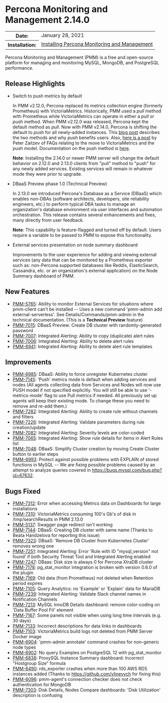 # Percona Monitoring and Management 2.14.0

<table class="docutils field-list" frame="void" rules="none">
  <colgroup>
    <col class="field-name">
    <col class="field-body">
  </colgroup>
  <tbody valign="top">
    <tr class="field-odd field">
      <th class="field-name">Date:</th>
      <td class="field-body">January 28, 2021</td>
    </tr>
    <tr class="field-even field">
      <th class="field-name">Installation:</th>
      <td class="field-body">
        <a class="reference external" href="https://www.percona.com/software/pmm/quickstart">Installing Percona Monitoring and Management</a></td>
    </tr>
  </tbody>
</table>

Percona Monitoring and Management (PMM) is a free and open-source platform for managing and monitoring MySQL, MongoDB, and PostgreSQL performance.

## Release Highlights

- Switch to push metrics by default

    In PMM v2.12.0, Percona replaced its metrics collection engine (formerly Prometheus) with VictoriaMetrics. Historically, PMM used a *pull* method with Prometheus while VictoriaMetrics can operate in either a *pull* or *push* method. When PMM v2.12.0 was released, Percona kept the default method as *pull*. Now with PMM v2.14.0, Percona is shifting the default to *push* for all newly-added instances. This [blog post](https://www.percona.com/blog/2020/12/01/foiled-by-the-firewall-a-tale-of-transition-from-prometheus-to-victoriametrics/) describes the two methods and why *push* benefits users. Also, [here is a post](https://www.percona.com/blog/2020/12/16/percona-monitoring-and-management-migration-from-prometheus-to-victoriametrics-faq/) by Peter Zaitzev of FAQs relating to the move to VictoriaMetrics and the push model. Documentation on the push method is [here](https://www.percona.com/doc/percona-monitoring-and-management/2.x/details/victoria-metrics.html).

    **Note**: Installing the 2.14.0 or newer PMM server will change the default behavior on 2.12.0 and 2.13.0 clients from "pull" method to "push" for any newly added services. Existing services will remain in whatever mode they were prior to upgrade. 

- DBaaS Preview phase 1.0 (Technical  Preview)

    In 2.13.0 we introduced Percona's Database as a Service (DBaaS) which enables non-DBAs (software architects, developers, site reliability engineers, etc.) to perform typical DBA tasks to manage an organization's database environment via user interfaces and automation orchestration.  This release contains several enhancements and fixes, many directly from user feedback.  

    **Note**: This capability is feature-flagged and turned off by default. Users require a variable to be passed to PMM to expose this functionality.

- External services presentation on node summary dashboard

    Improvements to the user experience for adding and viewing external services (any data that can be monitored by a Prometheus exporter such as: non-Percona supported databases like Reddis, ElasticSearch, Cassandra, etc. or an organization's external application) on the Node Summary dashboard of PMM.


## New Features

* [PMM-5765](https://jira.percona.com/browse/PMM-5765): Ability to monitor External Services for situations where pmm-client can't be installed -- Uses a new command 'pmm-admin add external-serverless'. See Details/Commands/pmm-admin in the technical documentation. (This is a **Technical Preview** feature)
* [PMM-7015](https://jira.percona.com/browse/PMM-7015): DBaaS Preview: Create DB cluster with randomly-generated password
* [PMM-7007](https://jira.percona.com/browse/PMM-7007): Integrated Alerting: Ability to copy (duplicate) alert rules
* [PMM-7006](https://jira.percona.com/browse/PMM-7006): Integrated Alerting: Ability to delete alert rules
* [PMM-6941](https://jira.percona.com/browse/PMM-6941): Integrated Alerting: Ability to delete alert rule templates



## Improvements

* [PMM-6985](https://jira.percona.com/browse/PMM-6985): DBaaS: Ability to force unregister Kubernetes cluster
* [PMM-7145](https://jira.percona.com/browse/PMM-7145): 'Push' metrics mode is default when adding services and nodes (All agents collecting data from Services and Nodes will now use PUSH model if not specified explicitly. You will still be able to use '-metrics-mode' flag to use Pull metrics if needed. All previously set up agents will keep their existing mode. To change these you need to remove and re-add them.)
* [PMM-7282](https://jira.percona.com/browse/PMM-7282): Integrated Alerting: Ability to create rule without channels and filters
* [PMM-7226](https://jira.percona.com/browse/PMM-7226): Integrated Alerting: Validate parameters during rule creation/update
* [PMM-7082](https://jira.percona.com/browse/PMM-7082): Integrated Alerting: Severity levels are color-coded
* [PMM-7065](https://jira.percona.com/browse/PMM-7065): Integrated Alerting: Show rule details for items in Alert Rules list
* [PMM-7048](https://jira.percona.com/browse/PMM-7048): DBaaS: Simplify Cluster creation by moving Create Cluster button to earlier steps
* [PMM-6993](https://jira.percona.com/browse/PMM-6993): Protect against possible problems with EXPLAIN of stored functions in MySQL -- We are fixing possible problems caused by an attempt to analyze queries covered in <https://bugs.mysql.com/bug.php?id=67632>.



## Bugs Fixed

* [PMM-7312](https://jira.percona.com/browse/PMM-7312): Error when accessing Metrics data on Dashboards for large installations
* [PMM-7310](https://jira.percona.com/browse/PMM-7310): VictoriaMetrics consuming 100's Gb's of disk in /tmp/searchResults in PMM 2.13.0
* [PMM-5137](https://jira.percona.com/browse/PMM-5137): Swagger page redirect isn't working
* [PMM-7144](https://jira.percona.com/browse/PMM-7144): DBaaS: Creating DB cluster with same name (Thanks to Beata Handzelova for reporting this issue)
* [PMM-7323](https://jira.percona.com/browse/PMM-7323): DBaaS: 'Remove DB Cluster from Kubernetes Cluster' removes wrong one
* [PMM-7251](https://jira.percona.com/browse/PMM-7251): Integrated Alerting: Error 'Rule with ID "mysql_version" not found' if both Security Threat Tool and Integrated Alerting enabled
* [PMM-7247](https://jira.percona.com/browse/PMM-7247): DBaas: Disk size is always 0 for Percona XtraDB cluster
* [PMM-7178](https://jira.percona.com/browse/PMM-7178): pg_stat_monitor integration is broken with version 0.6.0 of the plugin
* [PMM-7169](https://jira.percona.com/browse/PMM-7169): Old data (from Prometheus) not deleted when Retention period expires
* [PMM-7105](https://jira.percona.com/browse/PMM-7105): Query Analytics: no 'Example' or 'Explain' data for MariaDB
* [PMM-7239](https://jira.percona.com/browse/PMM-7239): Integrated Alerting: Validate Slack channel names in Notification Channels
* [PMM-7213](https://jira.percona.com/browse/PMM-7213): MySQL InnoDB Details dashboard: remove color-coding on 'Data Buffer Pool Fit' element
* [PMM-7167](https://jira.percona.com/browse/PMM-7167): Some panels not visible when using long time intervals (e.g. 30 days)
* [PMM-7133](https://jira.percona.com/browse/PMM-7133): Incorrect descriptions for data links in dashboards
* [PMM-7103](https://jira.percona.com/browse/PMM-7103): VictoriaMetrics build logs not deleted from PMM Server Docker image
* [PMM-6904](https://jira.percona.com/browse/PMM-6904): 'pmm-admin annotate' command crashes for non-generic node types
* [PMM-6902](https://jira.percona.com/browse/PMM-6902): No query Examples on PostgreSQL 12 with pg_stat_monitor
* [PMM-6838](https://jira.percona.com/browse/PMM-6838): ProxySQL Instance Summary dashboard: Incorrect "Hostgroup Size" formula
* [PMM-6490](https://jira.percona.com/browse/PMM-6490): rds_exporter crashes when more than 100 AWS RDS instances added (Thanks to <https://github.com/vlinevych> for fixing this)
* [PMM-6096](https://jira.percona.com/browse/PMM-6096): pmm-agent's connection checker does not check authentication for MongoDB
* [PMM-7303](https://jira.percona.com/browse/PMM-7303): Disk Details, Nodes Compare dashboards: 'Disk Utilization' description is confusing


